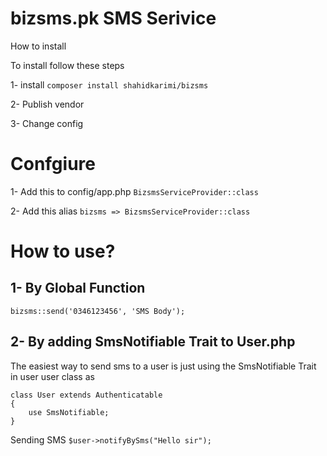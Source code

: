 # bizsms.pk SMS Serivice

How to install

To install follow these steps

1- install `composer install shahidkarimi/bizsms`

2- Publish vendor

3- Change config


# Confgiure

1- Add this to config/app.php `BizsmsServiceProvider::class`

2- Add this alias `bizsms => BizsmsServiceProvider::class`

# How to use?
## 1- By Global Function

`bizsms::send('0346123456', 'SMS Body');`

## 2- By adding SmsNotifiable Trait to User.php
The easiest way to send sms to a user is just using the SmsNotifiable Trait in user user class as 

```
class User extends Authenticatable
{
    use SmsNotifiable;
}
```

Sending SMS
`$user->notifyBySms("Hello sir");`

